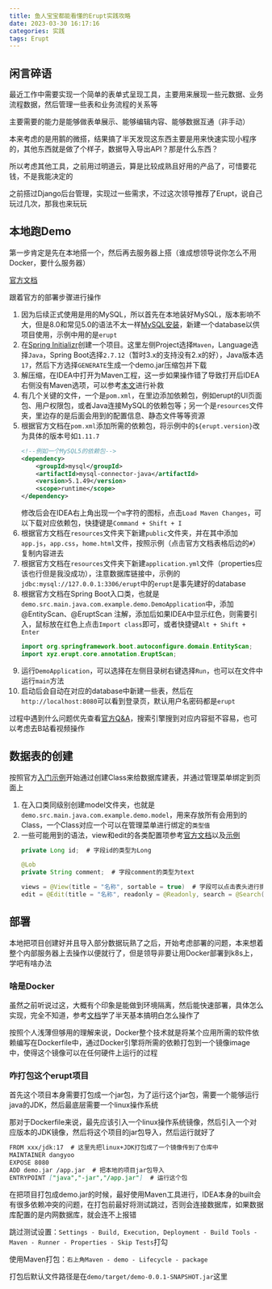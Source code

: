 ```yaml
---
title: 鱼人宝宝都能看懂的Erupt实践攻略
date: 2023-03-30 16:17:16
categories: 实践
tags: Erupt
---
```

## 闲言碎语

最近工作中需要实现一个简单的表单式呈现工具，主要用来展现一些元数据、业务流程数据，然后管理一些表和业务流程的关系等

主要需要的能力是能够做表单展示、能够编辑内容、能够数据互通（非手动）

本来考虑的是用鹅的微搭，结果搞了半天发现这东西主要是用来快速实现小程序的，其他东西就是做了个样子，数据导入导出API？那是什么东西？

所以考虑其他工具，之前用过明道云，算是比较成熟且好用的产品了，可惜要花钱，不是我能决定的

之前搭过Django后台管理，实现过一些需求，不过这次领导推荐了Erupt，说自己玩过几次，那我也来玩玩

<!--more-->

## 本地跑Demo

第一步肯定是先在本地搭一个，然后再去服务器上搭（谁成想领导说你怎么不用Docker，要什么服务器）

[官方文档](https://www.yuque.com/erupts/erupt/foa2bt)

跟着官方的部署步骤进行操作

1. 因为后续正式使用是用的MySQL，所以首先在本地装好MySQL，版本影响不大，但是8.0和常见5.0的语法不太一样[MySQL安装](https://www.runoob.com/mysql/mysql-install.html)，新建一个database以供项目使用，示例中用的是`erupt`
2. 在[Spring Initializr](https://start.spring.io/)创建一个项目。这里左侧Project选择`Maven`，Language选择`Java`，Spring Boot选择`2.7.12`（暂时3.x的支持没有2.x的好），Java版本选`17`，然后下方选择`GENERATE`生成一个demo.jar压缩包并下载
3. 解压缩，在IDEA中打开为Maven工程，这一步如果操作错了导致打开后IDEA右侧没有Maven选项，可以参考[本文](https://cloud.tencent.com/developer/article/1882517)进行补救
4. 有几个关键的文件，一个是`pom.xml`，在里边添加依赖包，例如erupt的UI页面包、用户权限包，或者Java连接MySQL的依赖包等；另一个是`resources`文件夹，里边存的是后面会用到的配置信息、静态文件等等资源
5. 根据官方文档在`pom.xml`添加所需的依赖包，将示例中的`${erupt.version}`改为具体的版本号如`1.11.7`
    ``` xml
    <!--例如一个MySQL5的依赖包-->
    <dependency>
        <groupId>mysql</groupId>
        <artifactId>mysql-connector-java</artifactId>
        <version>5.1.49</version>
        <scope>runtime</scope>
    </dependency>
    ```
   修改后会在IDEA右上角出现一个`m`字符的图标，点击`Load Maven Changes`，可以下载对应依赖包，快捷键是`Command + Shift + I`
6. 根据官方文档在`resources`文件夹下新建`public`文件夹，并在其中添加`app.js`，`app.css`，`home.html`文件，按照示例（点击官方文档表格后边的`#`）复制内容进去
7. 根据官方文档在`resources`文件夹下新建`application.yml`文件（properties应该也行但是我没成功），注意数据库链接中，示例的`jdbc:mysql://127.0.0.1:3306/erupt`中的`erupt`是事先建好的database
8. 根据官方文档在Spring Boot入口类，也就是`demo.src.main.java.com.example.demo.DemoApplication`中，添加 @EntityScan、@EruptScan 注解，添加后如果IDEA中显示红色，则需要引入，鼠标放在红色上点击`Import class`即可，或者快捷键`Alt + Shift + Enter`
    ``` java
    import org.springframework.boot.autoconfigure.domain.EntityScan;
    import xyz.erupt.core.annotation.EruptScan;
    ```
9. 运行`DemoApplication`，可以选择在左侧目录树右键选择`Run`，也可以在文件中运行`main`方法
10. 启动后会自动在对应的database中新建一些表，然后在`http://localhost:8080`可以看到登录页，默认用户名密码都是`erupt`

过程中遇到什么问题优先查看[官方Q&A](https://www.yuque.com/erupts/erupt/vr4md2#PQuoK)，搜索引擎搜到对应内容挺不容易，也可以考虑去B站看视频操作

## 数据表的创建

按照官方[入门示例](https://www.yuque.com/erupts/erupt/waztcb)开始通过创建Class来给数据库建表，并通过管理菜单绑定到页面上

1. 在入口类同级别创建model文件夹，也就是`demo.src.main.java.com.example.demo.model`，用来存放所有会用到的Class，一个Class对应一个可以在管理菜单进行绑定的`类型值`
2. 一些可能用到的语法，view和edit的各类配置项参考[官方文档](https://www.yuque.com/erupts/erupt/gec455)以及[示例](https://www.erupt.xyz/#!/contrast)
   ```java
   private Long id;  # 字段id的类型为Long
   
   @Lob
   private String comment;  # 字段comment的类型为text
   
   views = @View(title = "名称", sortable = true)  # 字段可以点击表头进行排序
   edit = @Edit(title = "名称", readonly = @Readonly, search = @Search(vague = true))  # 字段不可编辑，可以进行模糊搜索（页面上方会有虚线搜索框，false为精确搜索，搜索框为实线）
   ```

## 部署

本地把项目创建好并且导入部分数据玩熟了之后，开始考虑部署的问题，本来想着整个内部服务器上去操作以便就行了，但是领导非要让用Docker部署到k8s上，学吧有啥办法

### 啥是Docker

虽然之前听说过这，大概有个印象是能做到环境隔离，然后能快速部署，具体怎么实现，完全不知道，参考[文档](https://yeasy.gitbook.io/docker_practice/)学了半天基本搞明白怎么操作了

按照个人浅薄但够用的理解来说，Docker整个技术就是将某个应用所需的软件依赖编写在Dockerfile中，通过Docker引擎将所需的依赖打包到一个镜像image中，使得这个镜像可以在任何硬件上运行的过程

### 咋打包这个erupt项目

首先这个项目本身需要打包成一个jar包，为了运行这个jar包，需要一个能够运行java的JDK，然后最底层需要一个linux操作系统

那对于Dockerfile来说，最先应该引入一个linux操作系统镜像，然后引入一个对应版本的JDK镜像，然后将这个项目的jar包导入，然后运行就好了

```markdown
FROM xxx/jdk:17  # 这里先把linux+JDK打包成了一个镜像传到了仓库中
MAINTAINER dangyoo
EXPOSE 8080
ADD demo.jar /app.jar  # 把本地的项目jar包导入
ENTRYPOINT ["java","-jar","/app.jar"]  # 运行这个包
```

在把项目打包成demo.jar的时候，最好使用Maven工具进行，IDEA本身的built会有很多依赖冲突的问题，在打包前最好将测试跳过，否则会连接数据库，如果数据库配置的是内网数据库，就会连不上报错

跳过测试设置：`Settings - Build, Execution, Deployment - Build Tools - Maven - Runner - Properties - Skip Tests`打勾

使用Maven打包：`右上角Maven - demo - Lifecycle - package`

打包后默认文件路径是在`demo/target/demo-0.0.1-SNAPSHOT.jar`这里
